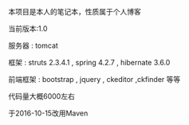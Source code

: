本项目是本人的笔记本，性质属于个人博客

当前版本:1.0

服务器 : tomcat 

框架 : struts 2.3.4.1 , spring 4.2.7 , hibernate 3.6.0

前端框架 : bootstrap , jquery , ckeditor ,ckfinder 等等

代码量大概6000左右

于2016-10-15改用Maven
